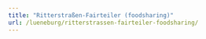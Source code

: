 ```yaml
---
title: "Ritterstraßen-Fairteiler (foodsharing)"
url: /lueneburg/ritterstrassen-fairteiler-foodsharing/
---
```

